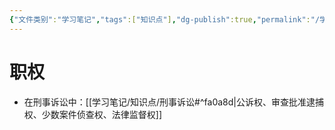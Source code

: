 ```yaml
---
{"文件类别":"学习笔记","tags":["知识点"],"dg-publish":true,"permalink":"/学习笔记/知识点/人民检察院/","dgPassFrontmatter":true}
---
```


# 职权
- 在刑事诉讼中：[[学习笔记/知识点/刑事诉讼#^fa0a8d\|公诉权、审查批准逮捕权、少数案件侦查权、法律监督权]]